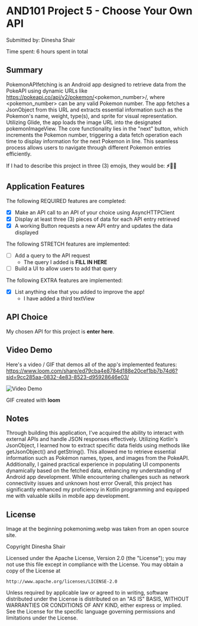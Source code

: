 # AND101 Project 5 - Choose Your Own API

Submitted by: Dinesha Shair

Time spent: 6 hours spent in total

## Summary

PokemonAPIfetching is an Android app designed to retrieve data from the PokeAPI using dynamic URLs like https://pokeapi.co/api/v2/pokemon/<pokemon_number>/, where <pokemon_number> can be any valid Pokemon number. 
The app fetches a JsonObject from this URL and extracts essential information such as the Pokemon's name, weight, type(s), and sprite for visual representation. 
Utilizing Glide, the app loads the image URL into the designated pokemonImageView. 
The core functionality lies in the "next" button, which increments the Pokemon number, triggering a data fetch operation each time to display information for the next Pokemon in line. 
This seamless process allows users to navigate through different Pokemon entries efficiently.

If I had to describe this project in three (3) emojis, they would be: **⚡️🤩📱**

## Application Features

<!-- (This is a comment) Please be sure to change the [ ] to [x] for any features you completed.  If a feature is not checked [x], you might miss the points for that item! -->

The following REQUIRED features are completed:

- [x] Make an API call to an API of your choice using AsyncHTTPClient
- [x] Display at least three (3) pieces of data for each API entry retrieved
- [x] A working Button requests a new API entry and updates the data displayed

The following STRETCH features are implemented:

- [ ] Add a query to the API request
  - The query I added is **FILL IN HERE**
- [ ] Build a UI to allow users to add that query

The following EXTRA features are implemented:

- [x] List anything else that you added to improve the app!
  - I have added a third textView 
## API Choice

My chosen API for this project is **enter here**.

## Video Demo

Here's a video / GIF that demos all of the app's implemented features:
<https://www.loom.com/share/ed79cba4e8784d188e20cef1bb7b74d6?sid=9cc285aa-0832-4e83-8523-d95928646e03/>

<img src='https://i.imgur.com/W5eD4l4.gif' title='Video Demo' width='' alt='Video Demo' />

GIF created with **loom**


## Notes


Through building this application, I've acquired the ability to interact with external APIs and handle JSON responses effectively. 
Utilizing Kotlin's JsonObject, I learned how to extract specific data fields using methods like getJsonObject() and getString(). 
This allowed me to retrieve essential information such as Pokémon names, types, and images from the PokeAPI. 
Additionally, I gained practical experience in populating UI components dynamically based on the fetched data, enhancing my understanding of Android app development. 
While encountering challenges such as network connectivity issues and unknown host error 
Overall, this project has significantly enhanced my proficiency in Kotlin programming and equipped me with valuable skills in mobile app development.

## License
Image at the beginning pokemonimg.webp was taken from an open source site.

Copyright Dinesha Shair

Licensed under the Apache License, Version 2.0 (the "License");
you may not use this file except in compliance with the License.
You may obtain a copy of the License at

    http://www.apache.org/licenses/LICENSE-2.0

Unless required by applicable law or agreed to in writing, software
distributed under the License is distributed on an "AS IS" BASIS,
WITHOUT WARRANTIES OR CONDITIONS OF ANY KIND, either express or implied.
See the License for the specific language governing permissions and
limitations under the License.
